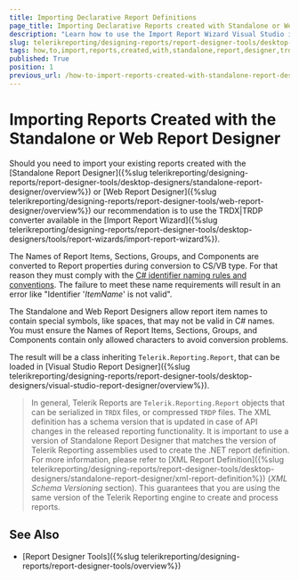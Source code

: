```yaml
---
title: Importing Declarative Report Definitions
page_title: Importing Declarative Reports created with Standalone or Web Designer
description: "Learn how to use the Import Report Wizard Visual Studio item template to turn TRDP and TRDX reports into type reports that can be designed with the Visual Studio Report Designer."
slug: telerikreporting/designing-reports/report-designer-tools/desktop-designers/visual-studio-report-designer/how-to-import-reports-created-with-standalone-report-designer
tags: how,to,import,reports,created,with,standalone,report,designer,trdp,trdx
published: True
position: 1
previous_url: /how-to-import-reports-created-with-standalone-report-designer
---
```


# Importing Reports Created with the Standalone or Web Report Designer

Should you need to import your existing reports created with the [Standalone Report Designer]({%slug telerikreporting/designing-reports/report-designer-tools/desktop-designers/standalone-report-designer/overview%}) or [Web Report Designer]({%slug telerikreporting/designing-reports/report-designer-tools/web-report-designer/overview%}) our recommendation is to use the TRDX|TRDP converter available in the [Import Report Wizard]({%slug telerikreporting/designing-reports/report-designer-tools/desktop-designers/tools/report-wizards/import-report-wizard%}).

The Names of Report Items, Sections, Groups, and Components are converted to Report properties during conversion to CS/VB type. For that reason they must comply with the [C# identifier naming rules and conventions](https://learn.microsoft.com/en-us/dotnet/csharp/fundamentals/coding-style/identifier-names). The failure to meet these name requirements will result in an error like "Identifier '_ItemName_' is not valid".

The Standalone and Web Report Designers allow report item names to contain special symbols, like spaces, that may not be valid in C# names. You must ensure the Names of Report Items, Sections, Groups, and Components contain only allowed characters to avoid conversion problems.

The result will be a class inheriting `Telerik.Reporting.Report`, that can be loaded in [Visual Studio Report Designer]({%slug telerikreporting/designing-reports/report-designer-tools/desktop-designers/visual-studio-report-designer/overview%}).

> In general, Telerik Reports are `Telerik.Reporting.Report` objects that can be serialized in `TRDX` files, or compressed `TRDP` files. The XML definition has a schema version that is updated in case of API changes in the released reporting functionality. It is important to use a version of Standalone Report Designer that matches the version of Telerik Reporting assemblies used to create the .NET report definition. For more information, please refer to [XML Report Definition]({%slug telerikreporting/designing-reports/report-designer-tools/desktop-designers/standalone-report-designer/xml-report-definition%}) (*XML Schema Versioning* section). This guarantees that you are using the same version of the Telerik Reporting engine to create and process reports.

## See Also

* [Report Designer Tools]({%slug telerikreporting/designing-reports/report-designer-tools/overview%})
